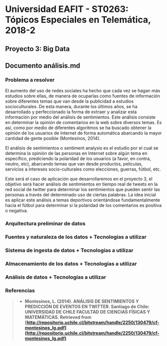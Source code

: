 # Universidad EAFIT - ST0263: Tópicos Especiales en Telemática, 2018-2

## Proyecto 3: Big Data

## Documento análisis.md

### Problema a resolver

El aumento del uso de redes sociales ha hecho que cada vez se hagan más estudios sobre ellas, de manera de ocuparlas como fuentes de información sobre diferentes temas que van desde la publicidad a estudios socioculturales. De esta manera, durante los últimos años, se ha desarrollado y perfeccionado la forma de extraer y analizar esta información por medio del análisis de sentimientos. Este análisis consiste en determinar la opinión de comentarios en la web sobre diversos temas. Es así, como por medio de diferentes algoritmos se ha buscado obtener la opinión de los usuarios de Internet de forma automática abarcando la mayor cantidad de gente posible (Montesinos, 2014).

El análisis de sentimientos o sentiment analysis es el estudio por el cual se determina la opinión de las personas en Internet sobre algún tema en específico, prediciendo la polaridad de los usuarios (a favor, en contra, neutro, etc), abarcando temas que van desde productos, películas, servicios a intereses socio-culturales como elecciones, guerras, fútbol, etc.

Este será el caso de aplicación que desarrollaremos en el proyecto 3, el objetivo será hacer análisis de sentimientos en tiempo real de tweets en la red social de twitter para determinar los sentimientos que pueden sentir las personas a través del determinado uso de ciertas palabras. La idea inicial es aplicar este análisis a temas deportivos orientándose fundamentalmente hacia el fútbol para determinar si la polaridad de los comentarios es positiva o negativa.

### Arquitectura preliminar de datos

### Fuentes y naturaleza de los datos + Tecnologías a utilizar  

### Sistema de ingesta de datos + Tecnologías a utilizar

### Almacenamiento de los datos + Tecnologías a utilizar

### Análisis de datos + Tecnologías a utilizar

### Referencias
>  * **Montesinos, L. (2014). ANÁLISIS DE SENTIMIENTOS Y PREDICCIÓN DE EVENTOS EN TWITTER. Santiago de Chile: UNIVERSIDAD DE CHILE FACULTAD DE CIENCIAS FÍSICAS Y MATEMÁTICAS. Retrieved from [http://repositorio.uchile.cl/bitstream/handle/2250/130479/cf-montesinos_lg.pdf](http://repositorio.uchile.cl/bitstream/handle/2250/130479/cf-montesinos_lg.pdf)**